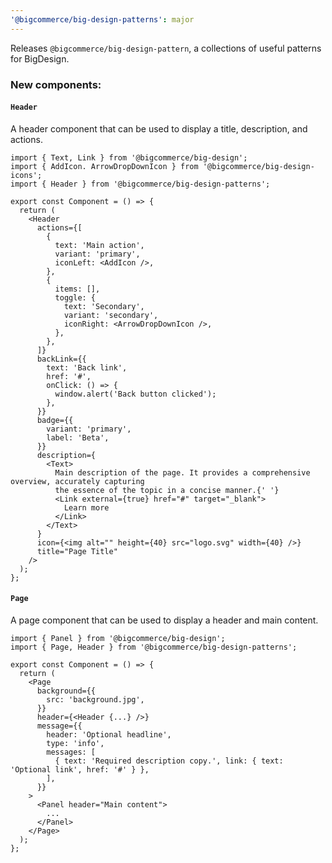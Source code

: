 ```yaml
---
'@bigcommerce/big-design-patterns': major
---
```


Releases `@bigcommerce/big-design-pattern`, a collections of useful patterns for BigDesign.

### New components:

#### `Header`

A header component that can be used to display a title, description, and actions.

```tsx
import { Text, Link } from '@bigcommerce/big-design';
import { AddIcon. ArrowDropDownIcon } from '@bigcommerce/big-design-icons';
import { Header } from '@bigcommerce/big-design-patterns';

export const Component = () => {
  return (
    <Header
      actions={[
        {
          text: 'Main action',
          variant: 'primary',
          iconLeft: <AddIcon />,
        },
        {
          items: [],
          toggle: {
            text: 'Secondary',
            variant: 'secondary',
            iconRight: <ArrowDropDownIcon />,
          },
        },
      ]}
      backLink={{
        text: 'Back link',
        href: '#',
        onClick: () => {
          window.alert('Back button clicked');
        },
      }}
      badge={{
        variant: 'primary',
        label: 'Beta',
      }}
      description={
        <Text>
          Main description of the page. It provides a comprehensive overview, accurately capturing
          the essence of the topic in a concise manner.{' '}
          <Link external={true} href="#" target="_blank">
            Learn more
          </Link>
        </Text>
      }
      icon={<img alt="" height={40} src="logo.svg" width={40} />}
      title="Page Title"
    />
  );
};
```

#### `Page`

A page component that can be used to display a header and main content.

```tsx
import { Panel } from '@bigcommerce/big-design';
import { Page, Header } from '@bigcommerce/big-design-patterns';

export const Component = () => {
  return (
    <Page
      background={{
        src: 'background.jpg',
      }}
      header={<Header {...} />}
      message={{
        header: 'Optional headline',
        type: 'info',
        messages: [
          { text: 'Required description copy.', link: { text: 'Optional link', href: '#' } },
        ],
      }}
    >
      <Panel header="Main content">
        ...
      </Panel>
    </Page>
  );
};
```
